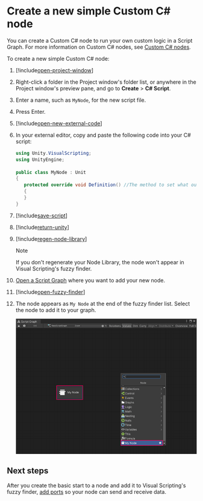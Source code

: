 # Create a new simple Custom C# node

You can create a Custom C# node to run your own custom logic in a Script Graph. For more information on Custom C# nodes,
see [Custom C# nodes](vs-create-custom-node.md).

To create a new simple Custom C# node:

1. [!include[open-project-window](./snippets/vs-open-project-window.md)]

2. Right-click a folder in the Project window's folder list, or anywhere in the Project window's preview pane, and go to
   **Create** &gt; **C# Script**.

3. Enter a name, such as `MyNode`, for the new script file.

1. Press Enter.

4. [!include[open-new-external-code](./snippets/vs-open-new-external-code.md)]

5. In your external editor, copy and paste the following code into your C# script:

   ```C#
   using Unity.VisualScripting;
   using UnityEngine;
   
   public class MyNode : Unit
   {
      protected override void Definition() //The method to set what our node will be doing.
      {
      }
   }
   ```

6. [!include[save-script](./snippets/vs-save-script.md)]

1. [!include[return-unity](./snippets/vs-return-unity.md)]

7. [!include[regen-node-library](./snippets/vs-regen-node-library.md)]

   > [!NOTE]
   > If you don't regenerate your Node Library, the node won't appear in Visual Scripting's fuzzy finder.

8. [Open a Script Graph](vs-open-graph-edit.md) where you want to add your new node.

9. [!include[open-fuzzy-finder](./snippets/vs-open-fuzzy-finder.md)]

1. The node appears as `My Node` at the end of the fuzzy finder list. Select the node to add it to your graph.

   ![An image of the Graph window. The fuzzy finder is open and displays the Custom C# node, My Node, at the end of the list of all available nodes. The node has also been added to the Script Graph, but has no ports.](images/vs-my-node-custom-node-graph-editor.png)

## Next steps

After you create the basic start to a node and add it to Visual Scripting's fuzzy
finder, [add ports](vs-create-custom-node-add-ports.md) so your node can send and receive data. 
